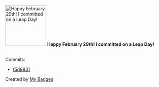<img src="https://my-badges.github.io/my-badges/leap-day.png" alt="Happy February 29th! I committed on a Leap Day!" title="Happy February 29th! I committed on a Leap Day!" width="128">
<strong>Happy February 29th! I committed on a Leap Day!</strong>
<br><br>

Commits:

- <a href="https://github.com/gmuloc/avd/commit/f5d983116d643b3117e3c91e3e61d051b7f09932">f5d9831</a>


Created by <a href="https://github.com/my-badges/my-badges">My Badges</a>